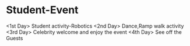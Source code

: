 # Student-Event
<1st Day> Student activity-Robotics
<2nd Day> Dance,Ramp walk activity
<3rd Day> Celebrity welcome and enjoy the event
<4th Day> See off the Guests
